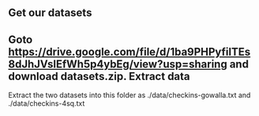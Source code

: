 Get our datasets
----
Goto https://drive.google.com/file/d/1ba9PHPyfilTEs8dJhJVslEfWh5p4ybEg/view?usp=sharing and download datasets.zip.
Extract data
----
Extract the two datasets into this folder as ./data/checkins-gowalla.txt and ./data/checkins-4sq.txt
